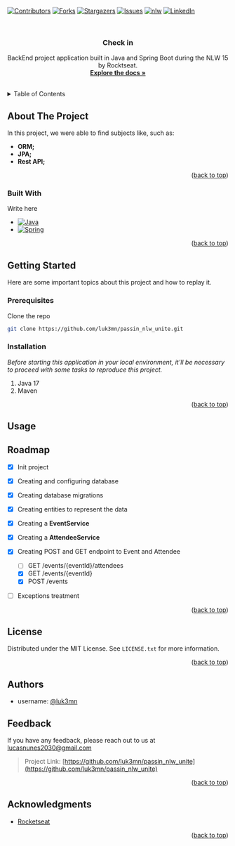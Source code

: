 <a name="passin_nlw_unite"></a>

[![Contributors][contributors-shield]][contributors-url]
[![Forks][forks-shield]][forks-url]
[![Stargazers][stars-shield]][stars-url]
[![Issues][issues-shield]][issues-url]
[![nlw][nlw-shield]][nlw-url]
[![LinkedIn][linkedin-shield]][linkedin-url]



<!-- PROJECT LOGO -->
<br />
<div align="center">

  <h3 align="center">Check in</h3>

  <p align="center">
    BackEnd project application built in Java and Spring Boot during the NLW 15 by Rocktseat.
    <br />
    <a href="https://github.com/luk3mn/passin_nlw_unite/README.md"><strong>Explore the docs »</strong></a>
    <br />
    <br />
  </p>
</div>



<!-- TABLE OF CONTENTS -->
<details>
  <summary>Table of Contents</summary>
  <ol>
    <li>
      <a href="#about-the-project">About The Project</a>
      <ul>
        <li><a href="#built-with">Built With</a></li>
      </ul>
    </li>
    <li>
      <a href="#getting-started">Getting Started</a>
      <ul>
        <li><a href="#prerequisites">Prerequisites</a></li>
        <li><a href="#installation">Installation</a></li>
      </ul>
    </li>
    <li><a href="#usage">Usage</a></li>
    <!-- <li><a href="#deploy">Deploy</a></li> -->
    <li><a href="#roadmap">Roadmap</a></li>
    <li><a href="#license">License</a></li>
    <li><a href="#authors">Authors</a></li>
    <li><a href="#feedback">Feedback</a></li>
    <li><a href="#acknowledgments">Acknowledgments</a></li>
  </ol>
</details>



<!-- ABOUT THE PROJECT -->
## About The Project
<!-- ![Home](assets/diagram.png) -->


<p align="justify">
  In this project, we were able to find subjects like, such as: 

  - **ORM;** 
  - **JPA;** 
  - **Rest API;**
</p> 

<p align="right">(<a href="#passin_nlw_unite">back to top</a>)</p>



### Built With

Write here

* [![Java][Java]][Java-url]
* [![Spring][Spring]][Spring-url]
<!-- * [![PostgreSQL][PostgreSQL]][PostgreSQL-url] -->

<p align="right">(<a href="#passin_nlw_unite">back to top</a>)</p>



<!-- GETTING STARTED -->
## Getting Started

Here are some important topics about this project and how to replay it.

### Prerequisites

  Clone the repo
   ```sh
   git clone https://github.com/luk3mn/passin_nlw_unite.git
   ```

### Installation

_Before starting this application in your local environment, it'll be necessary to proceed with some tasks to reproduce this project._

1. Java 17
2. Maven
<!-- 2. Install packages
   ```sh
   
   ``` -->

<p align="right">(<a href="#passin_nlw_unite">back to top</a>)</p>



<!-- USAGE EXAMPLES -->
## Usage


<!-- Deploy -->
<!-- ## Deploy -->


<!-- ROADMAP -->
## Roadmap

- [x] Init project
- [x] Creating and configuring database
- [x] Creating database migrations
- [x] Creating entities to represent the data
- [x] Creating a **EventService**
- [x] Creating a **AttendeeService**
- [x] Creating POST and GET endpoint to Event and Attendee
  - [ ] GET /events/{eventId}/attendees
  - [x] GET /events/{eventId}
  - [x] POST /events
- [ ] Exceptions treatment


<p align="right">(<a href="#passin_nlw_unite">back to top</a>)</p>



<!-- LICENSE -->
## License

Distributed under the MIT License. See `LICENSE.txt` for more information.

<p align="right">(<a href="#passin_nlw_unite">back to top</a>)</p>



## Authors

- username: [@luk3mn](https://www.github.com/luk3mn)

## Feedback

If you have any feedback, please reach out to us at lucasnunes2030@gmail.com

> Project Link: [https://github.com/luk3mn/passin_nlw_unite](https://github.com/luk3mn/passin_nlw_unite)

<p align="right">(<a href="#passin_nlw_unite">back to top</a>)</p>


<!-- ACKNOWLEDGMENTS -->
## Acknowledgments

* [Rocketseat](https://www.rocketseat.com.br/)


<p align="right">(<a href="#passin_nlw_unite">back to top</a>)</p>



<!-- MARKDOWN LINKS & IMAGES -->
<!-- https://www.markdownguide.org/basic-syntax/#reference-style-links -->
[contributors-shield]: https://img.shields.io/github/contributors/luk3mn/passin_nlw_unite.svg?style=for-the-badge
[contributors-url]: https://github.com/luk3mn/passin_nlw_unite/graphs/contributors
[issues-shield]: https://img.shields.io/github/issues/luk3mn/passin_nlw_unite.svg?style=for-the-badge
[issues-url]: https://github.com/luk3mn/passin_nlw_unite/issues
[forks-shield]: https://img.shields.io/github/forks/luk3mn/passin_nlw_unite.svg?style=for-the-badge
[forks-url]: https://github.com/luk3mn/passin_nlw_unite/network/members
[stars-shield]: https://img.shields.io/github/stars/luk3mn/passin_nlw_unite.svg?style=for-the-badge
[stars-url]: https://github.com/luk3mn/passin_nlw_unite/stargazers
[license-shield]: https://img.shields.io/github/license/othneildrew/Best-README-Template.svg?style=for-the-badge
[license-url]: https://github.com/luk3mn/passin_nlw_unite/blob/master/LICENSE
[linkedin-shield]: https://img.shields.io/badge/-LinkedIn-black.svg?style=for-the-badge&logo=linkedin&colorB=555
[linkedin-url]: https://www.linkedin.com/in/lucasmaues/
[nlw-shield]: https://img.shields.io/static/v1?label=NLW&message=15&color=8257E5&style=for-the-badge&colorB=555
[nlw-url]: https://www.rocketseat.com.br/

<!-- Stack Shields -->
<!-- Stack Shields -->
[Java]: https://img.shields.io/badge/Java-E02027?style=for-the-badge&logo=java&logoColor=ffffff
[Java-url]: https://www.java.com/en/
[Spring]: https://img.shields.io/badge/SrpingBoot-6DB33F?style=for-the-badge&logo=springboot&logoColor=ffffff
[Spring-url]: https://spring.io/projects/spring-boot